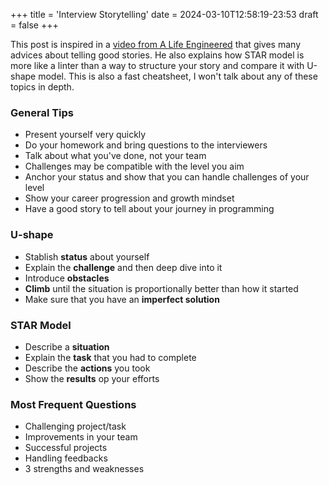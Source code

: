 +++
title = 'Interview Storytelling'
date = 2024-03-10T12:58:19-23:53
draft = false
+++

This post is inspired in a [video from A Life Engineered](https://www.youtube.com/watch?v=hU6BVxtGd5g) that gives many advices about telling good stories. He also explains how STAR model is more like a linter than a way to structure your story and compare it with U-shape model. This is also a fast cheatsheet, I won't talk about any of these topics in depth.

### General Tips

- Present yourself very quickly
- Do your homework and bring questions to the interviewers
- Talk about what you've done, not your team
- Challenges may be compatible with the level you aim
- Anchor your status and show that you can handle challenges of your level
- Show your career progression and growth mindset
- Have a good story to tell about your journey in programming

### U-shape

- Stablish **status** about yourself
- Explain the **challenge** and then deep dive into it
- Introduce **obstacles**
- **Climb** until the situation is proportionally better than how it started
- Make sure that you have an **imperfect solution**

### STAR Model

- Describe a **situation**
- Explain the **task** that you had to complete
- Describe the **actions** you took
- Show the **results** op your efforts

### Most Frequent Questions

- Challenging project/task
- Improvements in your team
- Successful projects
- Handling feedbacks
- 3 strengths and weaknesses
